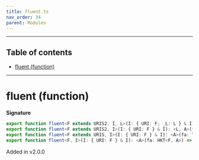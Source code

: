 ```yaml
---
title: fluent.ts
nav_order: 34
parent: Modules
---
```


---

<h2 class="text-delta">Table of contents</h2>

- [fluent (function)](#fluent-function)

---

# fluent (function)

**Signature**

```ts
export function fluent<F extends URIS2, I, L>(I: { URI: F; _L: L } & I): <A>(fa: Type2<F, L, A>) => Fluent2C<F, I, L, A>
export function fluent<F extends URIS2, I>(I: { URI: F } & I): <L, A>(fa: Type2<F, L, A>) => Fluent2<F, I, L, A>
export function fluent<F extends URIS, I>(I: { URI: F } & I): <A>(fa: Type<F, A>) => Fluent1<F, I, A>
export function fluent<F, I>(I: { URI: F } & I): <A>(fa: HKT<F, A>) => Fluent<F, I, A> { ... }
```

Added in v2.0.0
